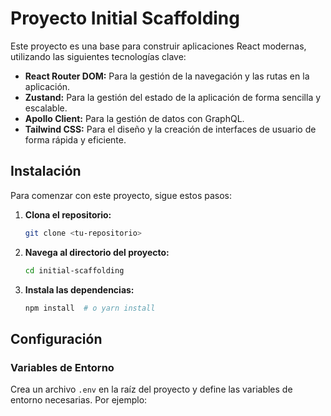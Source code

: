 # Proyecto Initial Scaffolding

Este proyecto es una base para construir aplicaciones React modernas, utilizando las siguientes tecnologías clave:

- **React Router DOM:** Para la gestión de la navegación y las rutas en la aplicación.
- **Zustand:** Para la gestión del estado de la aplicación de forma sencilla y escalable.
- **Apollo Client:** Para la gestión de datos con GraphQL.
- **Tailwind CSS:** Para el diseño y la creación de interfaces de usuario de forma rápida y eficiente.

## Instalación

Para comenzar con este proyecto, sigue estos pasos:

1.  **Clona el repositorio:**

    ```bash
    git clone <tu-repositorio>
    ```

2.  **Navega al directorio del proyecto:**

    ```bash
    cd initial-scaffolding
    ```

3.  **Instala las dependencias:**

    ```bash
    npm install  # o yarn install
    ```

## Configuración

### Variables de Entorno

Crea un archivo `.env` en la raíz del proyecto y define las variables de entorno necesarias. Por ejemplo:
